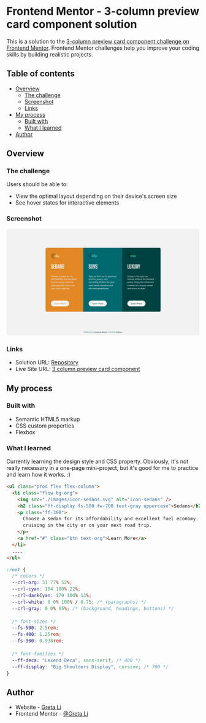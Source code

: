 # Frontend Mentor - 3-column preview card component solution

This is a solution to the [3-column preview card component challenge on Frontend Mentor](https://www.frontendmentor.io/challenges/3column-preview-card-component-pH92eAR2-). Frontend Mentor challenges help you improve your coding skills by building realistic projects.

## Table of contents

- [Overview](#overview)
  - [The challenge](#the-challenge)
  - [Screenshot](#screenshot)
  - [Links](#links)
- [My process](#my-process)
  - [Built with](#built-with)
  - [What I learned](#what-i-learned)
- [Author](#author)

## Overview

### The challenge

Users should be able to:

- View the optimal layout depending on their device's screen size
- See hover states for interactive elements

### Screenshot

![](./screenshot.jpg)

### Links

- Solution URL: [Repository](https://github.com/GretaLi/Frontend-Mentor-Challenge/tree/main/3-column-preview-card-component-main)
- Live Site URL: [3 column preview card component](https://gretali.github.io/Frontend-Mentor-Challenge/3-column-preview-card-component-main/)

## My process

### Built with

- Semantic HTML5 markup
- CSS custom properties
- Flexbox

### What I learned

Currently learning the design style and CSS property. Obviously, it's not really necessary in a one-page mini-project, but it's good for me to practice and learn how it works. :)

```html
<ul class="prod flex flex-column">
  <li class="flow bg-org">
    <img src="./images/icon-sedans.svg" alt="icon-sedans" />
    <h2 class="ff-display fs-500 fw-700 text-gray uppercase">Sedans</h2>
    <p class="ff-300">
      Choose a sedan for its affordability and excellent fuel economy. Ideal for
      cruising in the city or on your next road trip.
    </p>
    <a href="#" class="btn text-org">Learn More</a>
  </li>
  ....
</ul>
```

```css
:root {
  /* colors */
  --crl-org: 31 77% 52%;
  --crl-cyan: 184 100% 22%;
  --crl-darkCyan: 179 100% 13%;
  --crl-white: 0 0% 100% / 0.75; /* (paragraphs) */
  --crl-gray: 0 0% 95%; /* (background, headings, buttons) */

  /* font-sizes */
  --fs-500: 2.5rem;
  --fs-400: 1.25rem;
  --fs-300: 0.938rem;

  /* font-families */
  --ff-deca: "Lexend Deca", sans-serif; /* 400 */
  --ff-display: "Big Shoulders Display", cursive; /* 700 */
}
```

## Author

- Website - [Greta Li](https://github.com/GretaLi)
- Frontend Mentor - [@Greta Li](https://www.frontendmentor.io/profile/GretaLi)
